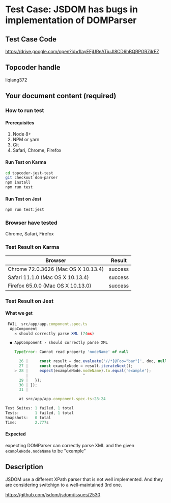 # Test Case: JSDOM has bugs in implementation of DOMParser

## Test Case Code
https://drive.google.com/open?id=1IayEFjUReATiuJI8CD6hBQRPGR7iIrFZ
## Topcoder handle

liqiang372

## Your document content (required)
### How to run test
#### Prerequisites

1. Node 8+
2. NPM or yarn
3. Git
4. Safari, Chrome, Firefox

#### Run Test on Karma

```bash
cd topcoder-jest-test
git checkout dom-parser
npm install
npm run test
```
#### Run Test on Jest

```bash
npm run test:jest
```

### Browser have tested

Chrome, Safari, Firefox

### Test Result on Karma

| Browser | Result |
| ------ | ------ |
| Chrome 72.0.3626 (Mac OS X 10.13.4) | success |
| Safari 11.1.0 (Mac OS X 10.13.4)  | success | 
| Firefox 65.0.0 (Mac OS X 10.13.0) | success | 


### Test Result on Jest 
#### What we get
```js
 FAIL  src/app/app.component.spec.ts
  AppComponent
    ✕ should correctly parse XML (74ms)

  ● AppComponent › should correctly parse XML

    TypeError: Cannot read property 'nodeName' of null

      26 |     const result = doc.evaluate('//*[@Foo="bar"]', doc, null, XPathResult.ANY_TYPE, null);
      27 |     const exampleNode = result.iterateNext();
    > 28 |     expect(exampleNode.nodeName).to.equal('example');
         |                        ^
      29 |   });
      30 | });
      31 | 

      at src/app/app.component.spec.ts:28:24

Test Suites: 1 failed, 1 total
Tests:       1 failed, 1 total
Snapshots:   0 total
Time:        2.777s
```
#### Expected
expecting DOMParser can correctly parse XML and the given `exampleNode.nodeName` to be "example"

## Description
JSDOM use a different XPath parser that is not well implemented. And they are considering switchign to a well-maintained 3rd one.

https://github.com/jsdom/jsdom/issues/2530


